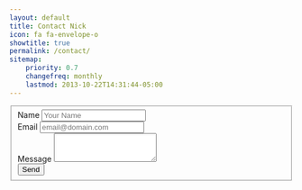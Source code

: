 ```yaml
---
layout: default
title: Contact Nick
icon: fa fa-envelope-o
showtitle: true
permalink: /contact/
sitemap:
    priority: 0.7
    changefreq: monthly
    lastmod: 2013-10-22T14:31:44-05:00
---
```


<script src='https://www.google.com/recaptcha/api.js'></script>

<form name="contact" method="POST" netlify>
      <fieldset>
      <input type="hidden" name="_next" value="//www.nickpadley.com/contact/thanks/" />
      <input type="hidden" name="_subject" value="Contact Form Submission" />
    <div class="form-group">
		<label for="name">Name</label>
		<input type="text" class="form-control" name="name" placeholder="Your Name" id="name" />
		</div>
	<div class="form-group">	
		<label for="email">Email</label>
    	<input type="email" name="_replyto" class="form-control" placeholder="email@domain.com">
    </div>
    <div class="form-group">	
		<label for="message">Message</label>
		<textarea class="form-control" rows="3" name="message" id="message"></textarea>
	</div>
    <div data-netlify-recaptcha></div>
    <button type="submit" class="btn btn-primary">Send</button>
    </fieldset>
</form>
